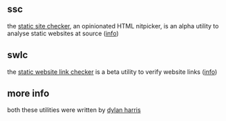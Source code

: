 ## ssc

the [static site checker](https://devongarde.github.com/ssc), an opinionated HTML nitpicker, is an alpha utility to analyse static websites at source ([info](http://dylanharris.org/ssc))

## swlc

the [static website link checker](https://devongarde.github.com/ssc) is a beta utility to verify website links ([info](http://dylanharris.org/swlc))

## more info

both these utilities were written by [dylan harris](https://dylanharris.org/)
